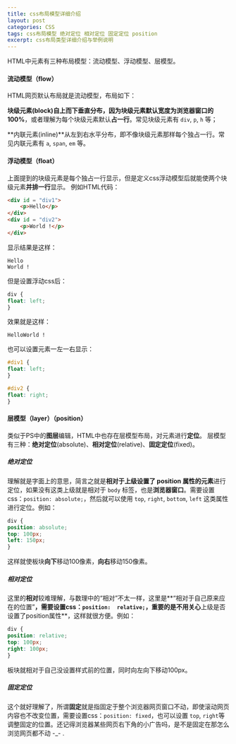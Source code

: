 ```yaml
---
title: css布局模型详细介绍
layout: post
categories: CSS
tags: css布局模型 绝对定位 相对定位 固定定位 position
excerpt: css布局类型详细介绍与举例说明
---
```

HTML中元素有三种布局模型：流动模型、浮动模型、层模型。

#### 流动模型（flow）
HTML网页默认布局就是流动模型，布局如下：

**块级元素(block)**自上而下垂直分布，因为块级元素默认宽度为浏览器窗口的**100%**，或者理解为每个块级元素默认**占一行**。常见块级元素有 `div`, `p`, `h` 等；

**内联元素(inline)**从左到右水平分布，即不像块级元素那样每个独占一行。常见内联元素有 `a`, `span`, `em` 等。


#### 浮动模型（float）
上面提到的块级元素是每个独占一行显示，但是定义css浮动模型后就能使两个块级元素**并排一行**显示。
例如HTML代码：

``` html
<div id = "div1">
	<p>Hello</p>
</div>
<div id = "div2">
	<p>World !</p>
</div>
```

显示结果是这样：

	Hello
	World !

但是设置浮动css后：

``` css
div {
float: left;
}
```

效果就是这样：

	HelloWorld !

也可以设置元素一左一右显示：

``` css
#div1 {
float: left;
}

#div2 {
float: right;
}
```

#### 层模型（layer）（position）
类似于PS中的**图层**编辑，HTML中也存在层模型布局，对元素进行**定位**。
层模型有三种：**绝对定位**(absolute)、**相对定位**(relative)、**固定定位**(fixed)。

##### 绝对定位
理解就是字面上的意思，简言之就是**相对于上级设置了 position 属性的元素**进行定位，如果没有这类上级就是相对于 `body` 标签，也是**浏览器窗口**。需要设置css：`position: absolute;`，然后就可以使用 `top`, `right`, `bottom`, `left` 这类属性进行定位。例如：

``` css
div {
position: absolute;
top: 100px;
left: 150px;
}
```

这样就使板块**向下**移动100像素，**向右**移动150像素。

##### 相对定位
这里的**相对**较难理解，与数理中的“相对”不太一样，这里是**“相对于自己原来应在的位置”**，需要设置css：`position:  relative;`，重要的是不用关心**上级是否设置了position属性**，这样就很方便。例如：

``` css
div {
position: relative;
top: 100px;
right: 100px;
}
```

板块就相对于自己没设置样式前的位置，同时向左向下移动100px。

##### 固定定位
这个就好理解了，所谓**固定**就是指固定于整个浏览器网页窗口不动，即使滚动网页内容也不改变位置，需要设置css：`position: fixed`，也可以设置 `top`, `right`等调整固定的位置。还记得浏览器某些网页右下角的小广告吗，是不是固定在那怎么浏览网页都不动 -_- .